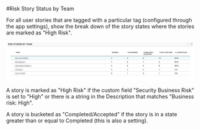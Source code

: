 #Risk Story Status by Team

For all user stories that are tagged with a particular tag (configured through the app settings), show the break down of the story states where the stories are marked as "High Risk".

![ScreenShot](/images/risk-stories-by-team.png)

A story is marked as "High Risk" if the custom field "Security Business Risk" is set to "High" or there is a string in the Description that matches "Business risk: High".  

A story is bucketed as "Completed/Accepted" if the story is in a state greater than or equal to Completed (this is also a setting).  


